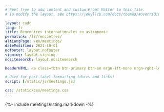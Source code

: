 ```yaml
---
# Feel free to add content and custom Front Matter to this file.
# To modify the layout, see https://jekyllrb.com/docs/themes/#overriding-theme-defaults

layout: cadc
lang: fr
title: Rencontres internationales en astronomie
permalink: /fr/rencontres/
altLangPage: /en/meetings/
dateModified: 2021-10-01
nofooter: layout.nofooter
signing: layout.signing
nositesearch: layout.nositesearch

headerHTML: <a class="btn btn-primary btn-sm mrgn-lft-none mrgn-rght-lg" href="/en/meetings/submit-new/" aria-label="Left Align"><span class="glyphicon glyphicon-plus" aria-hidden="true"></span>&nbsp; Nouveau</a><a class="btn btn-default btn-sm mrgn-lft-sm" href="https://www.cadc-ccda.hia-iha.nrc-cnrc.gc.ca/cadcbin/en/meetings/rss-meetings.py" aria-label="Left Align"><span class="glyphicon glyphicon-refresh" aria-hidden="true"></span>&nbsp; RSS</a><a href="webcal://www.cadc-ccda.hia-iha.nrc-cnrc.gc.ca/files/vault/dbohlender/CADC/astroMeetings.ics" class="btn btn-default btn-sm mrgn-lft-sm" aria-label="Left Align"><span class="glyphicon glyphicon-calendar" aria-hidden="true"></span>&nbsp; iCal</a>

# Used for post label formatting (dates and links)
script: [/static/js/meetings.js]

css: /static/css/meetings.css
---
```


{%- include meetings/listing.markdown -%}
